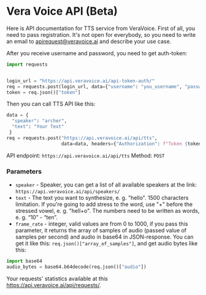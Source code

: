 # Vera Voice API (Beta)

Here is API documentation for TTS service from VeraVoice.
First of all, you need to pass registration. It's not open for everybody, so you need to write an email to apirequest@veravoice.ai and describe your use case.

After you receive username and password, you need to get auth-token:
```python
import requests


login_url = "https://api.veravoice.ai/api-token-auth/"
req = requests.post(login_url, data={"username": "you_username", "password": "your_password"})
token = req.json()["token"]
```

Then you can call TTS API like this:
```python
data = {
  "speaker": "archer", 
  "text": "Your Text"
 }
req = requests.post("https://api.veravoice.ai/api/tts", 
                    data=data, headers={"Authorization": f"Token {token}"})
```

API endpoint: `https://api.veravoice.ai/api/tts`
Method: `POST`

### Parameters
* `speaker` - Speaker, you can get a list of all available speakers at the link: `https://api.veravoice.ai/api/speakers/`
* `text` - The text you want to synthesize, e. g. "hello". 1500 characters limitation. If you're going to add stress to the word, use "+" before the stressed vowel, e. g. "hell+o". The numbers need to be written as words, e. g. “10” - “ten”.
* `frame_rate` - integer, valid values are from 0 to 1000, if you pass this parameter, it returns the array of samples of audio (passed value of samples per second) and audio in base64 in JSON-response. You can get it like this: `req.json()["array_of_samples"]`, and get audio bytes like this:
```python
import base64
audio_bytes = base64.b64decode(req.json()["audio"])

```

Your requests' statistics available at this https://api.veravoice.ai/api/requests/.
